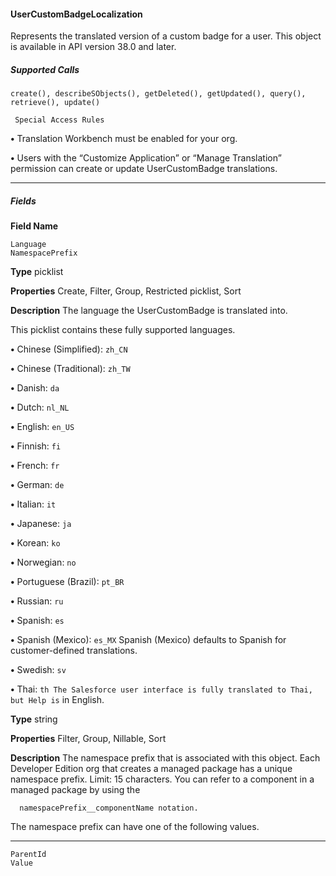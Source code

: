 #### UserCustomBadgeLocalization

Represents the translated version of a custom badge for a user. This object is available in API version 38.0 and later.

##### Supported Calls
```
create(), describeSObjects(), getDeleted(), getUpdated(), query(), retrieve(), update()

 Special Access Rules

```
**•** Translation Workbench must be enabled for your org.

**•** Users with the “Customize Application” or “Manage Translation” permission can create or update UserCustomBadge translations.


-----

##### Fields

**Field Name**
```
Language
NamespacePrefix

```

**Type**
picklist

**Properties**
Create, Filter, Group, Restricted picklist, Sort

**Description**
The language the UserCustomBadge is translated into.

This picklist contains these fully supported languages.

**•** Chinese (Simplified): `zh_CN`

**•** Chinese (Traditional): `zh_TW`

**•** Danish: `da`

**•** Dutch: `nl_NL`

**•** English: `en_US`

**•** Finnish: `fi`

**•** French: `fr`

**•** German: `de`

**•** Italian: `it`

**•** Japanese: `ja`

**•** Korean: `ko`

**•** Norwegian: `no`

**•** Portuguese (Brazil): `pt_BR`

**•** Russian: `ru`

**•** Spanish: `es`

**•** Spanish (Mexico): `es_MX` Spanish (Mexico) defaults to Spanish for
customer-defined translations.

**•** Swedish: `sv`

**•** Thai: `th The Salesforce user interface is fully translated to Thai, but Help is`
in English.

**Type**
string

**Properties**
Filter, Group, Nillable, Sort

**Description**
The namespace prefix that is associated with this object. Each Developer Edition
org that creates a managed package has a unique namespace prefix. Limit: 15
characters. You can refer to a component in a managed package by using the
```
  namespacePrefix__componentName notation.

```
The namespace prefix can have one of the following values.


-----

```
ParentId
Value
